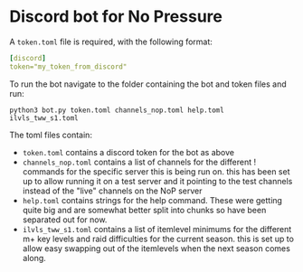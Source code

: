 # Discord bot for No Pressure

A `token.toml` file is required, with the following format:
``` yaml
[discord]
token="my_token_from_discord"
```


To run the bot navigate to the folder containing the bot and token files and run: 
``` shell
python3 bot.py token.toml channels_nop.toml help.toml ilvls_tww_s1.toml
```
The toml files contain:
- `token.toml` contains a discord token for the bot as above
- `channels_nop.toml` contains a list of channels for the different ! commands for the specific server this is being run on. this has been set up to allow running it on a test server and it pointing to the test channels instead of the "live" channels on the NoP server
- `help.toml` contains strings for the help command. These were getting quite big and are somewhat better split into chunks so have been separated out for now.
- `ilvls_tww_s1.toml` contains a list of itemlevel minimums for the different m+ key levels and raid difficulties for the current season. this is set up to allow easy swapping out of the itemlevels when the next season comes along.

